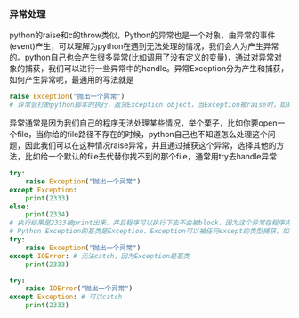 ### 异常处理
python的raise和c的throw类似，Python的异常也是一个对象，由异常的事件(event)产生，可以理解为python在遇到无法处理的情况，我们会人为产生异常的。python自己也会产生很多异常(比如调用了没有定义的变量)，通过对异常对象的捕获，我们可以进行一些异常中的handle。异常Exception分为产生和捕获，如何产生异常呢，最通用的写法就是
```python
raise Exception("抛出一个异常")
# 异常会打断python脚本的执行，返货Exception object，当Exception被raise时，如果没有try except，后面所有的code都会被block，
```
异常通常是因为我们自己的程序无法处理某些情况，举个栗子，比如你要open一个file，当你给的file路径不存在的时候，python自己也不知道怎么处理这个问题，因此我们可以在这种情况raise异常，并且通过捕获这个异常，选择其他的方法，比如给一个默认的file去代替你找不到的那个file，通常用try去handle异常
```python
try:
    raise Exception("抛出一个异常")
except Exception:
    print(2333) 
else:
    print(2334)
# 执行结果是2333被print出来，并且程序可以执行下去不会被block，因为这个异常在程序内部被handle了。
# Python Exception的基类是Exception，Exception可以被任何except的类型捕获，如果捕获Exception，即可捕获任何抛出的异常，比如
try:
    raise Exception("抛出一个异常")
except IOError: # 无法catch，因为Exception是基类
    print(2333)

try:
    raise IOError("抛出一个异常")
except Exception: # 可以catch
    print(2333)
```

